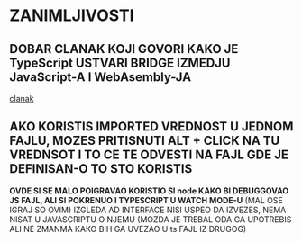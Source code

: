 # ZANIMLJIVOSTI

## DOBAR CLANAK KOJI GOVORI KAKO JE TypeScript USTVARI BRIDGE IZMEDJU JavaScript-A I WebAsembly-JA

[clanak](https://malloc.fi/typescript-bridge-javascript-webassembly)

## AKO KORISTIS IMPORTED VREDNOST U JEDNOM FAJLU, MOZES PRITISNUTI ALT + CLICK NA TU VREDNSOT I TO CE TE ODVESTI NA FAJL GDE JE DEFINISAN-O TO STO KORISTIS

********OVDE SI SE MALO POIGRAVAO KORISTIO SI node KAKO BI DEBUGGOVAO JS FAJL, ALI SI POKRENUO I TYPESCRIPT U WATCH MODE-U******** (MAL OSE IGRAJ SO OVIM) IZGLEDA AD INTERFACE NISI USPEO DA IZVEZES, NEMA NISAT U JAVASCRIPTU O NJEMU (MOZDA JE TREBAL ODA GA UPOTREBIS ALI NE ZMANMA KAKO BIH GA UVEZAO U ts FAJL IZ DRUGOG)